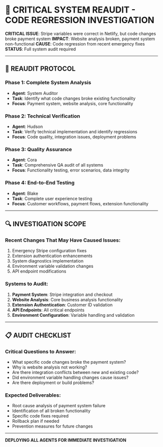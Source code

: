 # 🚨 CRITICAL SYSTEM REAUDIT - CODE REGRESSION INVESTIGATION

**CRITICAL ISSUE**: Stripe variables were correct in Netlify, but code changes broke payment system
**IMPACT**: Website analysis broken, payment system non-functional
**CAUSE**: Code regression from recent emergency fixes
**STATUS**: Full system audit required

---

## 🎯 **REAUDIT PROTOCOL**

### **Phase 1: Complete System Analysis**
- **Agent**: System Auditor
- **Task**: Identify what code changes broke existing functionality
- **Focus**: Payment system, website analysis, core functionality

### **Phase 2: Technical Verification**
- **Agent**: Hudson
- **Task**: Verify technical implementation and identify regressions
- **Focus**: Code quality, integration issues, deployment problems

### **Phase 3: Quality Assurance**
- **Agent**: Cora
- **Task**: Comprehensive QA audit of all systems
- **Focus**: Functionality testing, error scenarios, data integrity

### **Phase 4: End-to-End Testing**
- **Agent**: Blake
- **Task**: Complete user experience testing
- **Focus**: Customer workflows, payment flows, extension functionality

---

## 🔍 **INVESTIGATION SCOPE**

### **Recent Changes That May Have Caused Issues**:
1. Emergency Stripe configuration fixes
2. Extension authentication enhancements
3. System diagnostics implementation
4. Environment variable validation changes
5. API endpoint modifications

### **Systems to Audit**:
1. **Payment System**: Stripe integration and checkout
2. **Website Analysis**: Core business analysis functionality
3. **Extension Authentication**: Customer ID validation
4. **API Endpoints**: All critical endpoints
5. **Environment Configuration**: Variable handling and validation

---

## 📋 **AUDIT CHECKLIST**

### **Critical Questions to Answer**:
- What specific code changes broke the payment system?
- Why is website analysis not working?
- Are there integration conflicts between new and existing code?
- Did environment variable handling changes cause issues?
- Are there deployment or build problems?

### **Expected Deliverables**:
- Root cause analysis of payment system failure
- Identification of all broken functionality
- Specific code fixes required
- Rollback plan if needed
- Prevention measures for future changes

---

**DEPLOYING ALL AGENTS FOR IMMEDIATE INVESTIGATION**